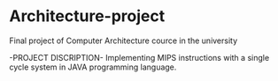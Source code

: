 # Architecture-project
Final project of Computer Architecture cource in the university

-PROJECT DISCRIPTION-
Implementing MIPS instructions with a single cycle system in JAVA programming language. 
